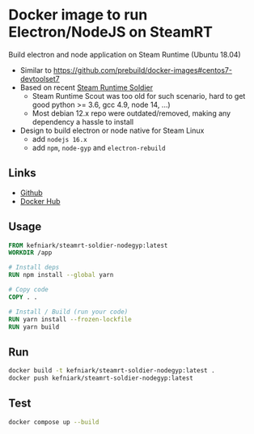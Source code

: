 # Docker image to run Electron/NodeJS on SteamRT

Build electron and node application on Steam Runtime (Ubuntu 18.04)

* Similar to https://github.com/prebuild/docker-images#centos7-devtoolset7
* Based on recent [Steam Runtime Soldier](https://gitlab.steamos.cloud/steamrt/steamrt/-/blob/steamrt/soldier/README.md)
  * Steam Runtime Scout was too old for such scenario, hard to get good python >= 3.6, gcc 4.9, node 14, ...)
  * Most debian 12.x repo were outdated/removed, making any dependency a hassle to install
* Design to build electron or node native for Steam Linux
  * add `nodejs 16.x`
  * add `npm`, `node-gyp` and `electron-rebuild`

## Links
* [Github](https://github.com/kefniark/steam-runtime-soldier-nodegyp)
* [Docker Hub](https://hub.docker.com/r/kefniark/steamrt-soldier-nodegyp)

## Usage
```Dockerfile
FROM kefniark/steamrt-soldier-nodegyp:latest
WORKDIR /app

# Install deps
RUN npm install --global yarn

# Copy code
COPY . .

# Install / Build (run your code)
RUN yarn install --frozen-lockfile
RUN yarn build
```

## Run

```sh
docker build -t kefniark/steamrt-soldier-nodegyp:latest .
docker push kefniark/steamrt-soldier-nodegyp:latest
```

## Test

```sh
docker compose up --build
```
